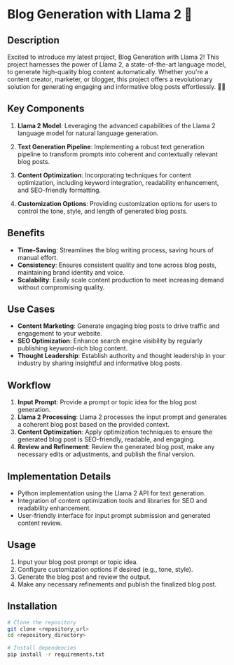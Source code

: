 # Blog Generation with Llama 2 🦙

## Description

Excited to introduce my latest project, Blog Generation with Llama 2! This project harnesses the power of Llama 2, a state-of-the-art language model, to generate high-quality blog content automatically. Whether you're a content creator, marketer, or blogger, this project offers a revolutionary solution for generating engaging and informative blog posts effortlessly. 📝✨

## Key Components

1. **Llama 2 Model**: Leveraging the advanced capabilities of the Llama 2 language model for natural language generation.

2. **Text Generation Pipeline**: Implementing a robust text generation pipeline to transform prompts into coherent and contextually relevant blog posts.

3. **Content Optimization**: Incorporating techniques for content optimization, including keyword integration, readability enhancement, and SEO-friendly formatting.

4. **Customization Options**: Providing customization options for users to control the tone, style, and length of generated blog posts.

## Benefits

- **Time-Saving**: Streamlines the blog writing process, saving hours of manual effort.
- **Consistency**: Ensures consistent quality and tone across blog posts, maintaining brand identity and voice.
- **Scalability**: Easily scale content production to meet increasing demand without compromising quality.

## Use Cases

- **Content Marketing**: Generate engaging blog posts to drive traffic and engagement to your website.
- **SEO Optimization**: Enhance search engine visibility by regularly publishing keyword-rich blog content.
- **Thought Leadership**: Establish authority and thought leadership in your industry by sharing insightful and informative blog posts.

## Workflow

1. **Input Prompt**: Provide a prompt or topic idea for the blog post generation.
2. **Llama 2 Processing**: Llama 2 processes the input prompt and generates a coherent blog post based on the provided context.
3. **Content Optimization**: Apply optimization techniques to ensure the generated blog post is SEO-friendly, readable, and engaging.
4. **Review and Refinement**: Review the generated blog post, make any necessary edits or adjustments, and publish the final version.

## Implementation Details

- Python implementation using the Llama 2 API for text generation.
- Integration of content optimization tools and libraries for SEO and readability enhancement.
- User-friendly interface for input prompt submission and generated content review.

## Usage

1. Input your blog post prompt or topic idea.
2. Configure customization options if desired (e.g., tone, style).
3. Generate the blog post and review the output.
4. Make any necessary refinements and publish the finalized blog post.

## Installation

```bash
# Clone the repository
git clone <repository_url>
cd <repository_directory>

# Install dependencies
pip install -r requirements.txt
